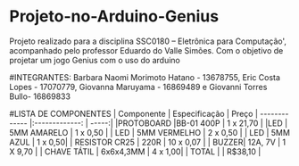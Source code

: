# Projeto-no-Arduino-Genius
Projeto realizado para a disciplina SSC0180 – Eletrônica para Computação', acompanhado pelo professor Eduardo do Valle Simões. Com o objetivo de projetar um jogo Genius com o uso do arduino

#INTEGRANTES:
Barbara Naomi Morimoto Hatano - 13678755, Eric Costa Lopes - 17070779, Giovanna Maruyama - 16869489 e Giovanni Torres Bullo- 16869833

#LISTA DE COMPONENTES
| Componente      |     Especificação       | Preço
| -------------   |:-------------:          | -----:|
|PROTOBOARD        |BB-01 400P            | 1 x 21,70 |
|LED       | 5MM AMARELO          | 1 x 0,50 |
| LED        | 5MM VERMELHO            |  2 x 0,50 |
| LED   | 5MM AZUL          |  1 x 0,50|
| RESISTOR CR25  | 220R               | 10 x 0,07 |
| BUZZER| 12A, 7V          |  1 X 9,70 |
| CHAVE TÁTIL  |  6x6x4,3MM          |  4 x 1,00|
| TOTAL  |             |  R$38,10 |
